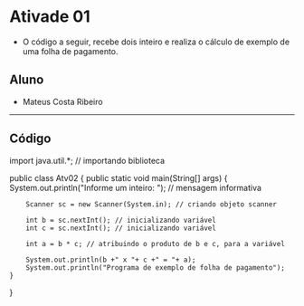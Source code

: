 # Ativade 01
- O código a seguir, recebe dois inteiro e realiza o cálculo de exemplo de uma folha de pagamento.

## Aluno
- Mateus Costa Ribeiro
<hr>

## Código

import java.util.*; // importando biblioteca

public class Atv02 {
	public static void main(String[] args) {
        System.out.println("Informe um inteiro: "); // mensagem informativa

        Scanner sc = new Scanner(System.in); // criando objeto scanner

        int b = sc.nextInt(); // inicializando variável
        int c = sc.nextInt(); // inicializando variável

        int a = b * c; // atribuindo o produto de b e c, para a variável 
		
		System.out.println(b +" x "+ c +" = "+ a);
		System.out.println("Programa de exemplo de folha de pagamento");
	}
}
